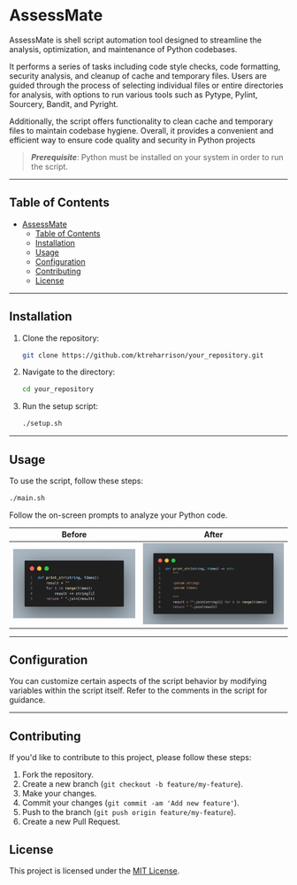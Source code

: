 # AssessMate

AssessMate is shell script automation tool designed to streamline the analysis, optimization, and maintenance of Python codebases.

It performs a series of tasks including code style checks, code formatting, security analysis, and cleanup of cache and temporary files. Users are guided through the process of selecting individual files or entire directories for analysis, with options to run various tools such as Pytype, Pylint, Sourcery, Bandit, and Pyright.

Additionally, the script offers functionality to clean cache and temporary files to maintain codebase hygiene. Overall, it provides a convenient and efficient way to ensure code quality and security in Python projects

> ***Prerequisite***: Python must be installed on your system in order to run the script.

---

## Table of Contents

- [AssessMate](#assessmate)
  - [Table of Contents](#table-of-contents)
  - [Installation](#installation)
  - [Usage](#usage)
  - [Configuration](#configuration)
  - [Contributing](#contributing)
  - [License](#license)

---

## Installation

1. Clone the repository:

    ```bash
    git clone https://github.com/ktreharrison/your_repository.git
    ```

2. Navigate to the directory:

    ```bash
    cd your_repository
    ```

3. Run the setup script:

    ```bash
    ./setup.sh
    ```

---

## Usage

To use the script, follow these steps:

```bash
./main.sh
```

Follow the on-screen prompts to analyze your Python code.

| Before | After |
|--------|--------|
| ![demo code prescript](assets/image-2.png) | ![demo code after script](assets/image-1.png)|

---

## Configuration

You can customize certain aspects of the script behavior by modifying variables within the script itself. Refer to the comments in the script for guidance.

---

## Contributing

If you'd like to contribute to this project, please follow these steps:

1. Fork the repository.
2. Create a new branch (`git checkout -b feature/my-feature`).
3. Make your changes.
4. Commit your changes (`git commit -am 'Add new feature'`).
5. Push to the branch (`git push origin feature/my-feature`).
6. Create a new Pull Request.

## License

This project is licensed under the [MIT License](LICENSE).
